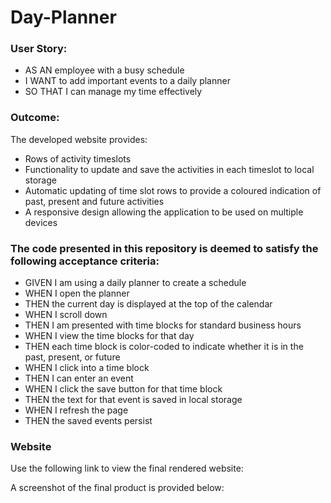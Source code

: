 # Day-Planner

### User Story:
- AS AN employee with a busy schedule
- I WANT to add important events to a daily planner
- SO THAT I can manage my time effectively
  
### Outcome:
The developed website provides:
- Rows of activity timeslots
- Functionality to update and save the activities in each timeslot to local storage
- Automatic updating of time slot rows to provide a coloured indication of past, present and future activities
- A responsive design allowing the application to be used on multiple devices

### The code presented in this repository is deemed to satisfy the following acceptance criteria:
- GIVEN I am using a daily planner to create a schedule
- WHEN I open the planner
- THEN the current day is displayed at the top of the calendar
- WHEN I scroll down
- THEN I am presented with time blocks for standard business hours
- WHEN I view the time blocks for that day
- THEN each time block is color-coded to indicate whether it is in the past, present, or future
- WHEN I click into a time block
- THEN I can enter an event
- WHEN I click the save button for that time block
- THEN the text for that event is saved in local storage
- WHEN I refresh the page
- THEN the saved events persist

### Website
Use the following link to view the final rendered website:


A screenshot of the final product is provided below:

